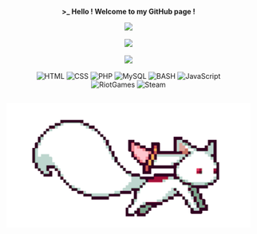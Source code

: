 <p align=center>  <strong> >_ Hello ! Welcome to my GitHub page !</strong>  </p>

<p align=center><img src="https://readme-typing-svg.herokuapp.com?font=Rubik+Moonrocks&duration=6000&color=A85BC8FF&background=FFFFFF00&width=540&height=50&size=30&lines=Welcome+to+Enzo+Waibel's+profile+!;Formation+Web%40cad%C3%A9mie+Epitech+!" /></p>

<p align=center><img width="60%" src="https://github-readme-stats.vercel.app/api?username=EnzoWAIBEL&show_icons=true&theme=tokyonight"></p>

<p align=center>  <strong>
<img src='https://komarev.com/ghpvc/?username=EnzoWAIBEL&color=A85BC8&style=plastic'>
</strong> </p>

<p align='center'>
  <img alt='HTML' src='https://img.shields.io/badge/html5-%23E34F26.svg?style=for-the-badge&logo=html5&logoColor=white'/>
  <img alt='CSS' src='https://img.shields.io/badge/css3-%231572B6.svg?style=for-the-badge&logo=css3&logoColor=white'/>
  <img alt='PHP' src='https://img.shields.io/badge/PHP-777BB4?style=for-the-badge&logo=php&logoColor=white'/>
  <img alt='MySQL' src='https://img.shields.io/badge/mysql-%2300f.svg?style=for-the-badge&logo=mysql&logoColor=white'/>
  <img alt='BASH' src='https://img.shields.io/badge/bash-3776AB?style=for-the-badge&logo=linux&logoColor=white'/>
  <img alt='JavaScript' src='https://img.shields.io/badge/JavaScript-F7DF1E?style=for-the-badge&logo=javascript&logoColor=black'/>
  <br/>
  <img alt='RiotGames' src="https://img.shields.io/badge/riotgames-D32936.svg?style=for-the-badge&logo=riotgames&logoColor=white"/>
  <img alt='Steam' src="https://img.shields.io/badge/steam-%23000000.svg?style=for-the-badge&logo=steam&logoColor=white" /></p>

<h2 align='center'>
  <img witdh="500" height="250" src="./images/kyubey.gif"/>
</h2>
